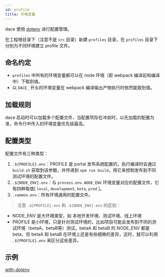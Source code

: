```yaml
---
id: profile
title: 环境变量
---
```


dace 使用 [dotenv](https://www.npmjs.com/package/dotenv) 进行配置管理。

在工程根目录下（注意不是 `src` 目录）新建 `profiles` 目录，在 `profiles` 目录下分别为不同环境建立 profile 文件。

## 命名约定
- `profiles` 中所有的环境变量都可以在 node 环境（即 webpack 编译前和编译中）下取到值。
- 以 `DACE_` 开头的环境变量在 webpack 编译输出产物执行时依然能取到值。

## 加载规则
dace 启动时可以加载多个配置文件，当配置项存在冲突时，以先加载的配置为准，命令行中传入的环境变量优先级最高。

## 配置类型

配置文件有三种类型：

1. `.${PROFILE}.env`：PROFILE 是 portal 发布系统配置的，执行编译时会通过 `build.sh` 获取到该参数，并传递到 `npm run build`，用它来控制发布到不同测试环境的配置文件。
1. `.${NODE_ENV}.env`：与 `process.env.NODE_ENV` 环境变量对应的配置文件，它有四种取值[ `local`, `development`, `beta`, `prod` ]。
1. `.common.env`：所有环境通用的配置文件。

>注意 `.${PROFILE}.env` 和 `.${NODE_ENV}.env` 的区别：
- NODE_ENV 是大环境类型，如 本地开发环境、测试环境、线上环境
- PROFILE 是小环境，只是针对测试环境的，比如项目可能会发布到不同的测试环境（betaA、betaB等）测试，betaA 和 betaB 的 NODE_ENV 都是 beta，但 betaA 和 betaB 在环境上还是有些细微的差异，这时，就可以利用 `.${PROFILE}.env` 来区分这些差异。

## 示例
[with-dotenv](https://github.com/dacejs/dace/tree/master/examples/with-dotenv)
